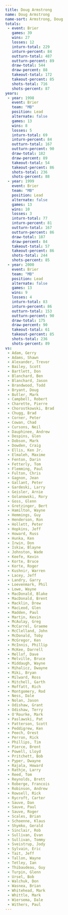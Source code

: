 ```yaml
---
title: Doug Armstrong
name: Doug Armstrong
name-sort: Armstrong, Doug
totals:
 - event: Brier
   games: 39
   wins: 27
   losses: 12
   inturn-total: 229
   inturn-percent: 84
   outturn-total: 487
   outturn-percent: 89
   draw-total: 544
   draw-percent: 88
   takeout-total: 172
   takeout-percent: 85
   shots-total: 716
   shots-percent: 87
years:
 - year: 1998
   event: Brier
   team: "MB"
   position: Lead
   alternate: false
   games: 13
   wins: 8
   losses: 5
   inturn-total: 69
   inturn-percent: 84
   outturn-total: 167
   outturn-percent: 90
   draw-total: 182
   draw-percent: 89
   takeout-total: 54
   takeout-percent: 86
   shots-total: 236
   shots-percent: 88
 - year: 1999
   event: Brier
   team: "MB"
   position: Lead
   alternate: false
   games: 13
   wins: 10
   losses: 3
   inturn-total: 77
   inturn-percent: 81
   outturn-total: 167
   outturn-percent: 86
   draw-total: 187
   draw-percent: 84
   takeout-total: 57
   takeout-percent: 86
   shots-total: 244
   shots-percent: 85
 - year: 2000
   event: Brier
   team: "MB"
   position: Lead
   alternate: false
   games: 13
   wins: 9
   losses: 4
   inturn-total: 83
   inturn-percent: 86
   outturn-total: 153
   outturn-percent: 90
   draw-total: 175
   draw-percent: 90
   takeout-total: 61
   takeout-percent: 85
   shots-total: 236
   shots-percent: 89
vs:
 - Adam, Gerry
 - Adams, Shawn
 - Alexander, Trevor
 - Bailey, Scott
 - Bartlett, Don
 - Blanchard, Ben
 - Blanchard, Jason
 - Brandwood, Todd
 - Bryant, Doug
 - Butler, Mark
 - Campbell, Robert
 - Charette, Pierre
 - Chorostkowski, Brad
 - Chugg, Brad
 - Corner, Peter
 - Cowan, Chad
 - Cursons, Neil
 - Dauphinee, Andrew
 - Despins, Glen
 - Dobson, Mark
 - Dowden, Craig
 - Ellis, Ken Jr.
 - Elmaleh, Maxime
 - Fenton, Darin
 - Fetterly, Tom
 - Flemming, Paul
 - Fulton, Chris
 - Gagnon, Jean
 - Gallant, Peter
 - Gardeski, Larry
 - Geisler, Arnie
 - Golanowski, Rory
 - Goss, Glenn
 - Gretzinger, Bert
 - Hamilton, Wayne
 - Hemmings, Guy
 - Henderson, Ron
 - Hollett, Peter
 - Hopkins, Jeff
 - Howard, Russ
 - Hunka, Ken
 - Irwin, Don
 - Iskiw, Blayne
 - Johnston, Wade
 - Keefe, Kevin
 - Korte, Bruce
 - Korte, Roger
 - Kushnir, Warren
 - Lacey, Jeff
 - Landry, Garry
 - Loevenmark, Phil
 - Lowe, Wayne
 - MacDonald, Blake
 - MacDonald, Brent
 - Macklin, Drew
 - MacLeod, Glen
 - Madden, Paul
 - Martin, Kevin
 - McAulay, Greg
 - McCarrel, Graeme
 - McClelland, John
 - McDonald, Toby
 - McGregor, Ken
 - McInnis, Phillip
 - McKee, Darrell
 - Mellof, Dave
 - Melville, Bruce
 - Middaugh, Wayne
 - Mihalicz, Dwayne
 - Miki, Bryan
 - Milward, Ross
 - Mitchell, Garth
 - Moffatt, Rich
 - Montgomery, Rod
 - Ness, Dale
 - Nolan, Jason
 - Odishaw, Grant
 - Odishaw, Terry
 - O'Rourke, Mark
 - Paslawski, Pat
 - Patterson, Scott
 - Peddigrew, Ken
 - Peech, Orest
 - Perron, Rick
 - Phillips, Tim
 - Pierce, Brent
 - Powell, Lloyd
 - Pritchett, Bob
 - Pyper, Dwayne
 - Rajala, Howard
 - Rathje, Larry
 - Reed, Tom
 - Reynolds, Brett
 - Roberge, Francois
 - Robinson, Andrew
 - Rowsell, Rick
 - Rycroft, Carter
 - Sauve, Dan
 - Sauve, Paul
 - Sauve, Roger
 - Scales, Brian
 - Schoenne, Klaus
 - Shymko, Gerald
 - Sinclair, Rob
 - Sullivan, Evan
 - Sullivan, Tommy
 - Sveistrup, Jody
 - Sylvain, Eric
 - Tait, Jeff
 - Tallon, Wayne
 - Tetley, Ian
 - Thibaudeau, Guy
 - Turpin, Glenn
 - Ursel, Bob
 - Walchuk, Don
 - Wasnea, Brian
 - Whitehead, Mark
 - Whittle, Mark
 - Wiersema, Dale
 - Withers, Paul
---
```


